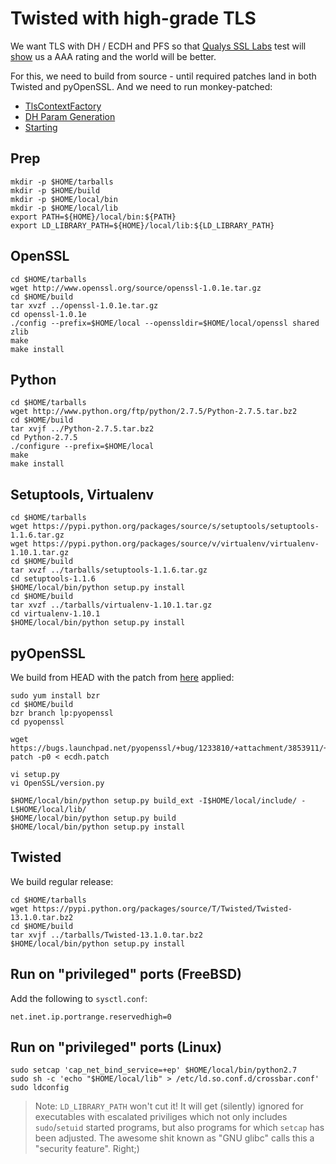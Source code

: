 # Twisted with high-grade TLS

We want TLS with DH / ECDH and PFS so that [Qualys SSL Labs](https://www.ssllabs.com/ssltest/) test will [show](https://www.ssllabs.com/ssltest/analyze.html?d=crossbardemo.tavendo.de) us a AAA rating and the world will be better.

For this, we need to build from source - until required patches land in both Twisted and pyOpenSSL. And we need to run monkey-patched:

 * [TlsContextFactory](https://github.com/crossbario/crossbar/blob/master/crossbar/crossbar/tlsctx.py)
 * [DH Param Generation](https://github.com/crossbario/crossbar/blob/master/crossbar/crossbar/main.py#L139)
 * [Starting](https://github.com/crossbario/crossbar/blob/master/crossbar/crossbar/netservice/hubwebsocket.py#L499)


## Prep

	mkdir -p $HOME/tarballs
	mkdir -p $HOME/build
	mkdir -p $HOME/local/bin
	mkdir -p $HOME/local/lib
	export PATH=${HOME}/local/bin:${PATH}
	export LD_LIBRARY_PATH=${HOME}/local/lib:${LD_LIBRARY_PATH}


## OpenSSL

	cd $HOME/tarballs
	wget http://www.openssl.org/source/openssl-1.0.1e.tar.gz
	cd $HOME/build
	tar xvzf ../openssl-1.0.1e.tar.gz
	cd openssl-1.0.1e
	./config --prefix=$HOME/local --openssldir=$HOME/local/openssl shared zlib
	make
	make install


## Python

	cd $HOME/tarballs
	wget http://www.python.org/ftp/python/2.7.5/Python-2.7.5.tar.bz2
	cd $HOME/build
	tar xvjf ../Python-2.7.5.tar.bz2
	cd Python-2.7.5
	./configure --prefix=$HOME/local
	make
	make install


## Setuptools, Virtualenv

	cd $HOME/tarballs
	wget https://pypi.python.org/packages/source/s/setuptools/setuptools-1.1.6.tar.gz
	wget https://pypi.python.org/packages/source/v/virtualenv/virtualenv-1.10.1.tar.gz
	cd $HOME/build
	tar xvzf ../tarballs/setuptools-1.1.6.tar.gz
	cd setuptools-1.1.6
	$HOME/local/bin/python setup.py install
	cd $HOME/build
	tar xvzf ../tarballs/virtualenv-1.10.1.tar.gz
	cd virtualenv-1.10.1
	$HOME/local/bin/python setup.py install


## pyOpenSSL

We build from HEAD with the patch from [here](https://bugs.launchpad.net/pyopenssl/+bug/1233810) applied:

	sudo yum install bzr
	cd $HOME/build
	bzr branch lp:pyopenssl
	cd pyopenssl
	
	wget https://bugs.launchpad.net/pyopenssl/+bug/1233810/+attachment/3853911/+files/ecdh.patch
	patch -p0 < ecdh.patch
	
	vi setup.py
	vi OpenSSL/version.py
	
	$HOME/local/bin/python setup.py build_ext -I$HOME/local/include/ -L$HOME/local/lib/
	$HOME/local/bin/python setup.py build
	$HOME/local/bin/python setup.py install
	

## Twisted

We build regular release:

	cd $HOME/tarballs
	wget https://pypi.python.org/packages/source/T/Twisted/Twisted-13.1.0.tar.bz2
	cd $HOME/build
	tar xvjf ../tarballs/Twisted-13.1.0.tar.bz2
	$HOME/local/bin/python setup.py install


## Run on "privileged" ports (FreeBSD)

Add the following to `sysctl.conf`:

	net.inet.ip.portrange.reservedhigh=0


## Run on "privileged" ports (Linux)

	sudo setcap 'cap_net_bind_service=+ep' $HOME/local/bin/python2.7
	sudo sh -c 'echo "$HOME/local/lib" > /etc/ld.so.conf.d/crossbar.conf'
	sudo ldconfig


> Note: `LD_LIBRARY_PATH` won't cut it! It will get (silently) ignored for executables with escalated priviliges which not only includes `sudo`/`setuid` started programs, but also programs for which `setcap` has been adjusted. The awesome shit known as "GNU glibc" calls this a "security feature". Right;)

